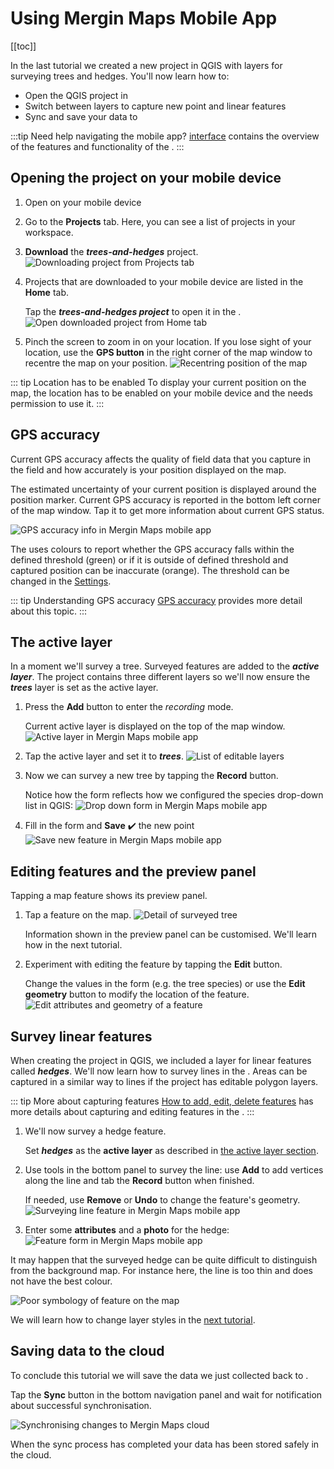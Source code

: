 # Using Mergin Maps Mobile App

[[toc]]

In the last tutorial we created a new <MainPlatformName /> project in QGIS with layers for surveying trees and hedges. You'll now learn how to:
- Open the QGIS project in <MobileAppName />
- Switch between layers to capture new point and linear features
- Sync and save your data to <ServerCloudNameLink />

:::tip Need help navigating the mobile app?
[<MobileAppName /> interface](../../field/mobile-app-ui/) contains the overview of the features and functionality of the <MobileAppNameShort />.
:::

## Opening the project on your mobile device 
1. Open <MobileAppName /> on your mobile device

2. Go to the **Projects** tab. Here, you can see a list of projects in your workspace.

3. **Download** the ***trees-and-hedges*** project.
   ![Downloading project from Projects tab](./merginmaps-mobile-download-my-project.jpg "Downloading project from Projects tab")
   
4. Projects that are downloaded to your mobile device are listed in the **Home** tab.
 
   Tap the ***trees-and-hedges project*** to open it in the <MobileAppNameShort />.
   ![Open downloaded project from Home tab](./merginmaps-mobile-open-project.jpg "Open downloaded project from Home tab")
   
5. Pinch the screen to zoom in on your location. If you lose sight of your location, use the **GPS button** in the right corner of the map window to recentre the map on your position.
   ![Recentring position of the map](./merginmaps-mobile-centre-gps.jpg "Recentring position of the map")

::: tip Location has to be enabled
To display your current position on the map, the location has to be enabled on your mobile device and the <MobileAppNameShort /> needs permission to use it. 
:::


## GPS accuracy
Current GPS accuracy affects the quality of field data that you capture in the field and how accurately is your position displayed on the map. 

The estimated uncertainty of your current position is displayed around the position marker. Current GPS accuracy is reported in the bottom left corner of the map window. Tap it to get more information about current GPS status.

![GPS accuracy info in Mergin Maps mobile app](./merginmaps-mobile-accuracy-spot-and-bubble.jpg "GPS accuracy info in Mergin Maps mobile app")

The <MobileAppNameShort /> uses colours to report whether the GPS accuracy falls within the defined threshold (green) or if it is outside of defined threshold and captured position can be inaccurate (orange). The threshold can be changed in the [Settings](../../field/mobile-app-ui/#gps-settings).

::: tip Understanding GPS accuracy
[GPS accuracy](../../field/gps_accuracy/) provides more detail about this topic.
:::


## The active layer
In a moment we'll survey a tree. Surveyed features are added to the ***active layer***. The project contains three different layers so we'll now ensure the ***trees*** layer is set as the active layer.

1. Press the **Add** button to enter the *recording* mode.

   Current active layer is displayed on the top of the map window.
   ![Active layer in Mergin Maps mobile app](./merginmaps-mobile-active-layer.jpg "Active layer in Mergin Maps mobile app")

2. Tap the active layer and set it to ***trees***.
   ![List of editable layers](./merginmaps-mobile-active-layer-set-to-trees.jpg "List of editable layers")

3. Now we can survey a new tree by tapping the **Record** button. 

   Notice how the form reflects how we configured the species drop-down list in QGIS:
   ![Drop down form in Mergin Maps mobile app](./merginmaps-mobile-forms-with-drop-down.jpg "Drop down form in Mergin Maps mobile app")

4. Fill in the form and **Save** :heavy_check_mark: the new point
   ![Save new feature in Mergin Maps mobile app](./merginmaps-mobile-save-feature.jpg "Save new feature in Mergin Maps mobile app")


## Editing features and the preview panel
Tapping a map feature shows its preview panel.

1. Tap a feature on the map.
   ![Detail of surveyed tree](./merginmaps-mobile-default-preview-panel.jpg "Detail of surveyed tree")

   Information shown in the preview panel can be customised. We'll learn how in the next tutorial.
   
2. Experiment with editing the feature by tapping the **Edit** button.

   Change the values in the form (e.g. the tree species) or use the **Edit geometry** button to modify the location of the feature. 
   ![Edit attributes and geometry of a feature](./merginmaps-mobile-edit-feature.jpg "Edit attributes and geometry of a feature")

## Survey linear features

When creating the project in QGIS, we included a layer for linear features called ***hedges***. We'll now learn how to survey lines in the <MobileAppNameShort />. Areas can be captured in a similar way to lines if the project has editable polygon layers. 

::: tip More about capturing features 
[How to add, edit, delete features](../../field/mobile-features/) has more details about capturing and editing features in the <MobileAppNameShort />.
:::

1. We'll now survey a hedge feature. 

   Set ***hedges*** as the **active layer** as described in [the active layer section](#the-active-layer).

2. Use tools in the bottom panel to survey the line: use **Add** to add vertices along the line and tab the **Record** button when finished.

   If needed, use **Remove** or **Undo** to change the feature's geometry.
   ![Surveying line feature in Mergin Maps mobile app](./merginmaps-mobile-digitising-line.jpg "Surveying line feature in Mergin Maps mobile app")

3. Enter some **attributes** and a **photo** for the hedge:
   ![Feature form in Mergin Maps mobile app](./merginmaps-mobile-hedge-attributes-and-photo.jpg "Feature form in Mergin Maps mobile app")

It may happen that the surveyed hedge can be quite difficult to distinguish from the background map. For instance here, the line is too thin and does not have the best colour.

![Poor symbology of feature on the map](./merginmaps-mobile-poor-symbology.jpg "Poor symbology of feature on the map")

We will learn how to change layer styles in the [next tutorial](../further-project-customisation/).

## Saving data to the cloud
To conclude this tutorial we will save the data we just collected back to <MainPlatformNameLink />.

Tap the **Sync** button in the bottom navigation panel and wait for notification about successful synchronisation.

![Synchronising changes to Mergin Maps cloud](./merginmaps-mobile-sync-project.jpg "Synchronising changes to Mergin Maps cloud")

When the sync process has completed your data has been stored safely in the cloud.
